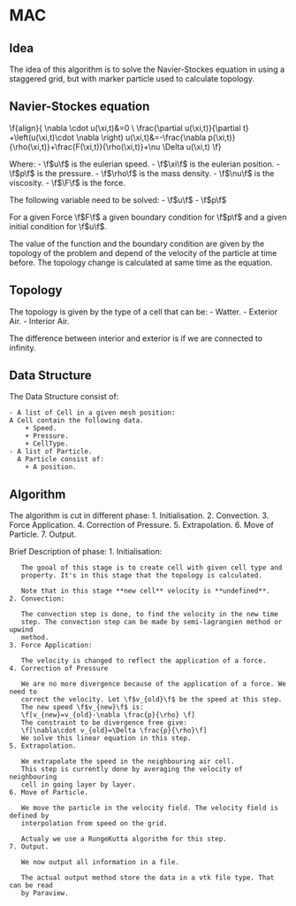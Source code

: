 MAC
===

Idea
----

The idea of this algorithm is to solve the Navier-Stockes equation in using a
staggered grid, but with marker particle used to calculate topology.

Navier-Stockes equation
-----------------------
\f{align}{
\nabla \cdot u(\xi,t)&=0 \\
\frac{\partial u(\xi,t)}{\partial t} +\left(u(\xi,t)\cdot \nabla \right) u(\xi,t)&=-\frac{\nabla p(\xi,t)}{\rho(\xi,t)}+\frac{F(\xi,t)}{\rho(\xi,t)}+\nu \Delta u(\xi,t)
\f}

Where:
	- \f$u\f$ is the eulerian speed.
	- \f$\xi\f$ is the eulerian position.
	- \f$p\f$ is the pressure.
	- \f$\rho\f$ is the mass density.
	- \f$\nu\f$ is the viscosity.
	- \f$\F\f$ is the force.

The following variable need to be solved:
	- \f$u\f$
	- \f$p\f$

For a given Force \f$F\f$ a given boundary condition for \f$p\f$ and a given
initial condition for \f$u\f$.

The value of the function and the boundary condition are given by the topology
of the problem and depend of the velocity of the particle at time before.
The topology change is calculated at same time as the equation.

Topology
--------

The topology is given by the type of a cell that can be:
	- Watter.
	- Exterior Air.
	- Interior Air.

The difference between interior and exterior is if we are connected to
infinity.

Data Structure
--------------

The Data Structure consist of:

	- A list of Cell in a given mesh position:
	A Cell contain the following data.
		+ Speed.
		+ Pressure.
		+ CellType. 
	- A list of Particle.
	  A Particle consist of:
		+ A position.



Algorithm
---------

The algorithm is cut in different phase:
	1. Initialisation.
	2. Convection.
	3. Force Application.
	4. Correction of Pressure.
	5. Extrapolation.
	6. Move of Particle.
	7. Output.

Brief Description of phase:
	1. Initialisation:
	
	   The gooal of this stage is to create cell with given cell type and
	   property. It's in this stage that the topology is calculated.

	   Note that in this stage **new cell** velocity is **undefined**.
	2. Convection:
	
	   The convection step is done, to find the velocity in the new time
	   step. The convection step can be made by semi-lagrangien method or upwind
	   method.
	3. Force Application:

	   The velocity is changed to reflect the application of a force.
	4. Correction of Pressure

	   We are no more divergence because of the application of a force. We need to
	   correct the velocity. Let \f$v_{old}\f$ be the speed at this step.
	   The new speed \f$v_{new}\f$ is:
	   \f[v_{new}=v_{old}-\nabla \frac{p}{\rho} \f]
	   The constraint to be divergence free give:
	   \f[\nabla\cdot v_{old}=\Delta \frac{p}{\rho}\f]
	   We solve this linear equation in this step.
	5. Extrapolation.

	   We extrapolate the speed in the neighbouring air cell.
	   This step is currently done by averaging the velocity of neighbouring
	   cell in going layer by layer.
	6. Move of Particle.

	   We move the particle in the velocity field. The velocity field is defined by
	   interpolation from speed on the grid.

	   Actualy we use a RungeKutta algorithm for this step.
	7. Output.

	   We now output all information in a file.

	   The actual output method store the data in a vtk file type. That can be read
	   by Paraview.



